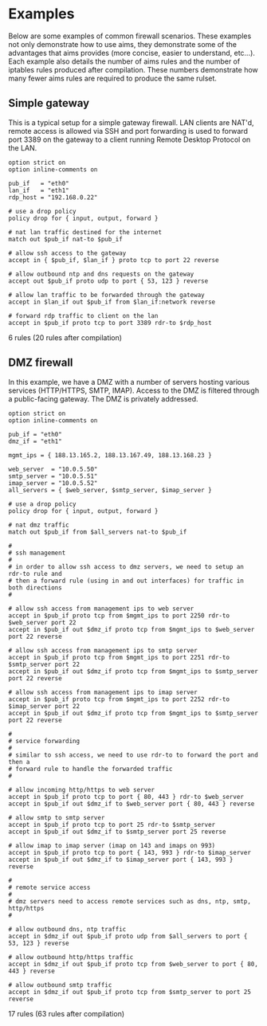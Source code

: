 Examples
========

Below are some examples of common firewall scenarios. These examples not only demonstrate how to use aims, they demonstrate some of the advantages that aims provides (more concise, easier to understand, etc...). Each example also details the number of aims rules and the number of iptables rules produced after compilation. These numbers demonstrate how many fewer aims rules are required to produce the same rulset.

Simple gateway
--------------

This is a typical setup for a simple gateway firewall. LAN clients are NAT'd, remote access is allowed via SSH and port forwarding is used to forward port 3389 on the gateway to a client running Remote Desktop Protocol on the LAN.

    option strict on
    option inline-comments on

    pub_if   = "eth0"
    lan_if   = "eth1"
    rdp_host = "192.168.0.22"

    # use a drop policy
    policy drop for { input, output, forward }

    # nat lan traffic destined for the internet
    match out $pub_if nat-to $pub_if

    # allow ssh access to the gateway
    accept in { $pub_if, $lan_if } proto tcp to port 22 reverse

    # allow outbound ntp and dns requests on the gateway
    accept out $pub_if proto udp to port { 53, 123 } reverse

    # allow lan traffic to be forwarded through the gateway
    accept in $lan_if out $pub_if from $lan_if:network reverse

    # forward rdp traffic to client on the lan
    accept in $pub_if proto tcp to port 3389 rdr-to $rdp_host

6 rules (20 rules after compilation)

DMZ firewall
------------

In this example, we have a DMZ with a number of servers hosting various services (HTTP/HTTPS, SMTP, IMAP). Access to the DMZ is filtered through a public-facing gateway. The DMZ is privately addressed.

    option strict on
    option inline-comments on

    pub_if = "eth0"
    dmz_if = "eth1"

    mgmt_ips = { 188.13.165.2, 188.13.167.49, 188.13.168.23 }

    web_server  = "10.0.5.50"
    smtp_server = "10.0.5.51"
    imap_server = "10.0.5.52"
    all_servers = { $web_server, $smtp_server, $imap_server }

    # use a drop policy
    policy drop for { input, output, forward }

    # nat dmz traffic
    match out $pub_if from $all_servers nat-to $pub_if

    #
    # ssh management
    #
    # in order to allow ssh access to dmz servers, we need to setup an rdr-to rule and
    # then a forward rule (using in and out interfaces) for traffic in both directions
    #

    # allow ssh access from management ips to web server
    accept in $pub_if proto tcp from $mgmt_ips to port 2250 rdr-to $web_server port 22
    accept in $pub_if out $dmz_if proto tcp from $mgmt_ips to $web_server port 22 reverse

    # allow ssh access from management ips to smtp server
    accept in $pub_if proto tcp from $mgmt_ips to port 2251 rdr-to $smtp_server port 22
    accept in $pub_if out $dmz_if proto tcp from $mgmt_ips to $smtp_server port 22 reverse

    # allow ssh access from management ips to imap server
    accept in $pub_if proto tcp from $mgmt_ips to port 2252 rdr-to $imap_server port 22
    accept in $pub_if out $dmz_if proto tcp from $mgmt_ips to $smtp_server port 22 reverse

    #
    # service forwarding
    #
    # similar to ssh access, we need to use rdr-to to forward the port and then a
    # forward rule to handle the forwarded traffic
    #

    # allow incoming http/https to web server
    accept in $pub_if proto tcp to port { 80, 443 } rdr-to $web_server
    accept in $pub_if out $dmz_if to $web_server port { 80, 443 } reverse

    # allow smtp to smtp server
    accept in $pub_if proto tcp to port 25 rdr-to $smtp_server
    accept in $pub_if out $dmz_if to $smtp_server port 25 reverse

    # allow imap to imap server (imap on 143 and imaps on 993)
    accept in $pub_if proto tcp to port { 143, 993 } rdr-to $imap_server
    accept in $pub_if out $dmz_if to $imap_server port { 143, 993 } reverse

    #
    # remote service access
    #
    # dmz servers need to access remote services such as dns, ntp, smtp, http/https
    #

    # allow outbound dns, ntp traffic
    accept in $dmz_if out $pub_if proto udp from $all_servers to port { 53, 123 } reverse

    # allow outbound http/https traffic
    accept in $dmz_if out $pub_if proto tcp from $web_server to port { 80, 443 } reverse

    # allow outbound smtp traffic
    accept in $dmz_if out $pub_if proto tcp from $smtp_server to port 25 reverse

17 rules (63 rules after compilation)
